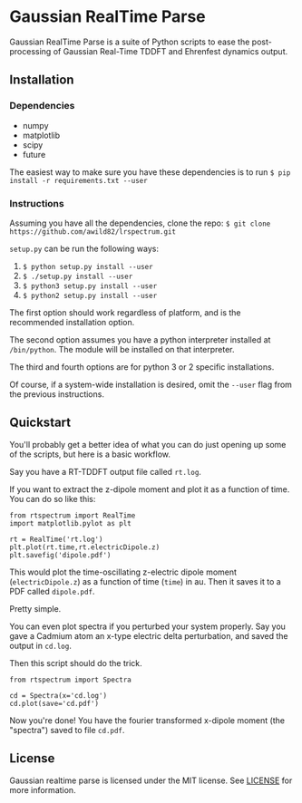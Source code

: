 # Gaussian RealTime Parse 

Gaussian RealTime Parse is a suite of Python scripts to ease the
post-processing of Gaussian Real-Time TDDFT and Ehrenfest dynamics output.

## Installation

### Dependencies

 * numpy
 * matplotlib
 * scipy
 * future

The easiest way to make sure you have these dependencies is to run
`$ pip install -r requirements.txt --user`

### Instructions

Assuming you have all the dependencies, clone the repo:
`$ git clone https://github.com/awild82/lrspectrum.git`

`setup.py` can be run the following ways:
 1. `$ python setup.py install --user`
 2. `$ ./setup.py install --user`
 3. `$ python3 setup.py install --user`
 4. `$ python2 setup.py install --user`

The first option should work regardless of platform, and is the recommended
installation option.

The second option assumes you have a python interpreter installed at
`/bin/python`. The module will be installed on that interpreter.

The third and fourth options are for python 3 or 2 specific installations.

Of course, if a system-wide installation is desired, omit the `--user` flag from
the previous instructions. 

## Quickstart

You'll probably get a better idea of what you can do just opening up some of
the scripts, but here is a basic workflow.

Say you have a RT-TDDFT output file called `rt.log`.

If you want to extract the z-dipole moment and plot it as a function of time.
You can do so like this:

```
from rtspectrum import RealTime
import matplotlib.pylot as plt

rt = RealTime('rt.log')
plt.plot(rt.time,rt.electricDipole.z)
plt.savefig('dipole.pdf')

```

This would plot the time-oscillating z-electric dipole moment
(`electricDipole.z`) as a function of time (`time`) in au. Then it saves it to
a PDF called `dipole.pdf`.

Pretty simple.

You can even plot spectra if you perturbed your system properly. Say you gave a
Cadmium atom an x-type electric delta perturbation, and saved the output in
`cd.log`.

Then this script should do the trick.

```
from rtspectrum import Spectra

cd = Spectra(x='cd.log')
cd.plot(save='cd.pdf')

```

Now you're done! You have the fourier transformed x-dipole moment (the
"spectra") saved to file `cd.pdf`.

## License

Gaussian realtime parse is licensed under the MIT license. See
[LICENSE](https://github.com/awild82/gaussian_realtime_parse/blob/master/LICENSE)
for more information.

